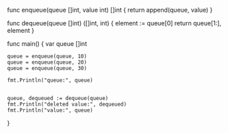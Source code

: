 
func enqueue(queue []int, value int) []int {
    return append(queue, value)
}

func dequeue(queue []int) ([]int, int) {
    element := queue[0]
    return queue[1:], element
}

func main() {
    var queue []int

    queue = enqueue(queue, 10)
    queue = enqueue(queue, 20)
    queue = enqueue(queue, 30)

    fmt.Println("queue:", queue)

    
    queue, dequeued := dequeue(queue)
    fmt.Println("deleted value:", dequeued)
    fmt.Println("value:", queue)
}

